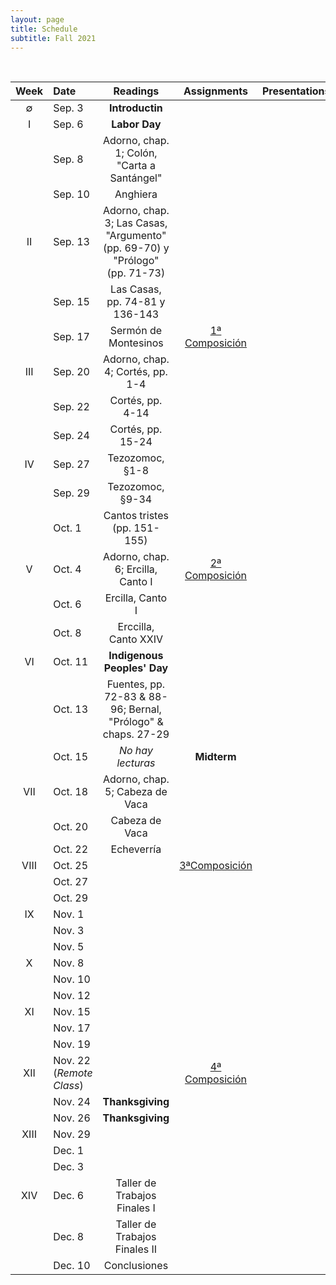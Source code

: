 ```yaml
---
layout: page
title: Schedule
subtitle: Fall 2021
---
```


<br>

| Week | Date | Readings | Assignments | Presentations |
|:------:|:------|:--------:|:------:|----:|
| ∅   | Sep. 3   | **Introductin** 
|  I  | Sep. 6   | **Labor Day** |
|     | Sep. 8   | Adorno, chap. 1; Colón, "Carta a Santángel"
|     | Sep. 10  | Anghiera | | 
|  II | Sep. 13  | Adorno, chap. 3; Las Casas, "Argumento" (pp. 69-70) y "Prólogo" (pp. 71-73) | | 
|     | Sep. 15  | Las Casas, pp. 74-81 y 136-143 | |  
|     | Sep. 17  | Sermón de Montesinos  | [1ª Composición](https://dhcolmenares.net/ls452/assignments/) | 
| III | Sep. 20  | Adorno, chap. 4; Cortés, pp. 1-4  | | 
|     | Sep. 22  | Cortés, pp. 4-14 | | 
|     | Sep. 24  | Cortés, pp. 15-24 || 
| IV  | Sep. 27  | Tezozomoc, §1-8  | | 
|     | Sep. 29  | Tezozomoc, §9-34 |
|     | Oct. 1   | Cantos tristes (pp. 151-155) |   | 
| V   | Oct. 4   | Adorno, chap. 6; Ercilla, Canto I | [2ª Composición](https://dhcolmenares.net/ls452/assignments/#segunda-composici%C3%B3n) | 
|     | Oct. 6   | Ercilla, Canto I
|     | Oct. 8   | Erccilla, Canto XXIV | | 
| VI  | Oct. 11  | **Indigenous Peoples' Day** 
|     | Oct. 13  | Fuentes, pp. 72-83 & 88-96; Bernal, "Prólogo" & chaps. 27-29
|     | Oct. 15  | *No hay lecturas* | **Midterm** | 
| VII | Oct. 18  | Adorno, chap. 5; Cabeza de Vaca   | | 
|     | Oct. 20  | Cabeza de Vaca | | 
|     | Oct. 22  | Echeverría
| VIII| Oct. 25  |    | [3ªComposición]()  | 
|     | Oct. 27  | 
|     | Oct. 29  | 
| IX  | Nov. 1   |    || 
|     | Nov. 3   | 
|     | Nov. 5   | 
| X   | Nov. 8   |    | | 
|     | Nov. 10  | 
|     | Nov. 12  | 
| XI  | Nov. 15  |    | | 
|     | Nov. 17  | 
|     | Nov. 19  | 
| XII | Nov. 22 (*Remote Class*) |   | [4ª Composición]() | 
|     | Nov. 24  | **Thanksgiving**
|     | Nov. 26  | **Thanksgiving**
|XIII | Nov. 29  |    | | 
|     | Dec. 1   | 
|     | Dec. 3   | 
| XIV | Dec. 6   | Taller de Trabajos Finales I
|     | Dec. 8   | Taller de Trabajos Finales II
|     | Dec. 10  | Conclusiones 
